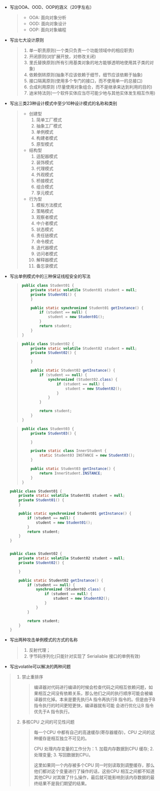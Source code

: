 - 写出OOA、OOD、OOP的涵义（20字左右） 

  > - OOA: 面向对象分析
  > - OOD: 面向对象设计
  > - OOP: 面向对象编程

- 写出七大设计原则  

  > 1. 单一职责原则(一个类只负责一个功能领域中的相应职责)
  > 2. 开闭原则(对扩展开放，对修改关闭)
  > 3. 里氏替换原则(所有引用基类对象的地方能够透明地使用其子类的对象)
  > 4. 依赖倒转原则(抽象不应该依赖于细节，细节应该依赖于抽象)
  > 5. 接口隔离原则(使用多个专门的接口，而不使用单一的总接口)
  > 6. 合成利用原则 (尽量使用对象组合，而不是继承来达到利用的目的)
  > 7. 迪米特法则(一个软件实体应当尽可能少地与其他实体发生相互作用)

- 写出三类23种设计模式中至少10种设计模式的名称和类别 

  > - 创建型
  >   1. 简单工厂模式
  >   2. 抽象工厂模式
  >   3. 单例模式
  >   4. 构建者模式
  >   5. 原型模式
  > - 结构型
  >   1. 适配器模式
  >   2. 装饰模式
  >   3. 代理模式
  >   4. 外观模式
  >   5. 桥接模式
  >   6. 组合模式
  >   7. 享元模式
  > - 行为型
  >   1. 模板方法模式
  >   2. 策略模式
  >   3. 观察者模式
  >   4. 中介者模式
  >   5. 状态模式
  >   6. 责任链模式
  >   7. 命令模式
  >   8. 迭代器模式
  >   9. 访问者模式
  >   10. 解释器模式
  >   11. 备忘录模式

- 写出单例模式中的三种保证线程安全的写法

  > ```java
  > public class Student01 {
  >     private static volatile Student01 student = null;
  >     private Student01() {
  >     }
  > 
  >     public static synchronized Student01 getInstance() {
  >         if (student == null) {
  >             student = new Student01();
  >         }
  >         return student;
  >     }
  > }
  > ```

  > ```java
  > public class Student02 {
  >     private static volatile Student02 student = null;
  >     private Student02() {
  > 
  >     }
  > 
  >     public static Student02 getInstance() {
  >         if (student == null) {
  >             synchronized (Student02.class) {
  >                 if (student == null) {
  >                     student = new Student02();
  >                 }
  >             }
  >         }
  > 
  >         return student;
  >     }
  > }
  > ```

  > ```java
  > public class Student03 {
  >     private Student03() {
  > 
  >     }
  > 
  >     private static class InnerStudent {
  >         static Student03 INSTANCE = new Student03();
  >     }
  > 
  >     public static Student03 getInstance() {
  >         return InnerStudent.INSTANCE;
  >     }
  > }
  > ```
  >
  > 

  ```java
  public class Student01 {
      private static volatile Student01 student = null;
      private Student01() {
      }
  
      public static synchronized Student01 getInstance() {
          if (student == null) {
              student = new Student01();
          }
          return student;
      }
  }
  ```

  ```java
  
  public class Student02 {
      private static volatile Student02 student = null;
      private Student02() {
  
      }
  
      public static Student02 getInstance() {
          if (student == null) {
              synchronized (Student02.class) {
                  if (student == null) {
                      student = new Student02();
                  }
              }
          }
  
          return student;
      }
  }
  
  ```

- 写出两种攻击单例模式的方式的名称 

  > 1. 反射代理；
  > 2. 字节码序列化(只能针对实现了 Serialiable 接口的单例有效)

-  写出volatile可以解决的两种问题 

  > 1. 禁止重排序
  >
  >    > 编译器对代码进行编译的时候会检查代码之间相互依赖问题，如果相互之间没有依赖关系，那么他们之间的执行顺序可能会被编译器优化掉。本来是要先执行A 指令再执行B 指令的。但是由于B 指令执行的时间更短更快，编译器就有可能 会进行优化让B 指令优先于A 指令执行。
  >
  > 2. 多核CPU 之间的可见性问题
  >
  >    > 每一个CPU 中都有自己的高速缓存(寄存器缓存)，CPU 之间的这种缓存是相互独立不可见的。
  >    >
  >    > CPU 处理内存变量的工作分为：1. 加载内存数据到CPU 缓存; 2. 处理变量; 3. 写回数据到CPU。
  >    >
  >    > 这里如果同一个内存被多个CPU 同一时刻读取到调整缓存，那么他们都对这个变量进行了操作的话，这些CPU 相互之间都不知道其他CPU 对其做了什么操作，最后就可能影响到该内存数据的最终结果不是我们期望的结果。

